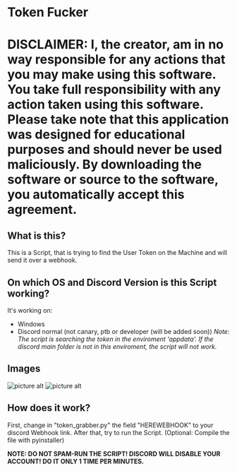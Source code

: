 # Token Fucker
# **DISCLAIMER: I, the creator, am in no way responsible for any actions that you may make using this software. You take full responsibility with any action taken using this software. Please take note that this application was designed for educational purposes and should never be used maliciously. By downloading the software or source to the software, you automatically accept this agreement.**

## What is this?
This is a Script, that is trying to find the User Token on the Machine and will send it over a webhook.

## On which OS and Discord Version is this Script working?
It's working on:
* Windows
* Discord normal (not canary, ptb or developer (will be added soon))
_Note: The script is searching the token in the enviroment 'appdata'. If the discord main folder is not in this enviroment, the script will not work._

## Images

![picture alt](https://i.ufi.wtf/save/bdb8110f50b724b009c9fac0cad6941d.png)
![picture alt](https://i.ufi.wtf/save/e9f03c868ba5d3e4fb0b65e19822867c.png)


## How does it work?
First, change in "token_grabber.py" the field "HEREWEBHOOK" to your discord Webhook link. After that, try to run the Script. (Optional: Compile the file with pyinstaller)

**NOTE: DO NOT SPAM-RUN THE SCRIPT! DISCORD WILL DISABLE YOUR ACCOUNT! DO IT ONLY 1 TIME PER MINUTES.**